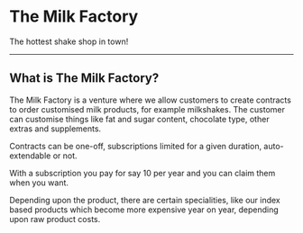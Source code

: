 # The Milk Factory

The hottest shake shop in town!

----

## What is The Milk Factory?

The Milk Factory is a venture where we allow customers to create contracts to order customised milk 
products, for example milkshakes. The customer can customise things like fat and sugar content, 
chocolate type, other extras and supplements.

Contracts can be one-off, subscriptions limited for a given duration, auto-extendable or not.

With a subscription you pay for say 10 per year and you can claim them when you want.

Depending upon the product, there are certain specialities, like our index based products which 
become more expensive year on year, depending upon raw product costs.
